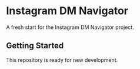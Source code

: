 # Instagram DM Navigator

A fresh start for the Instagram DM Navigator project.

## Getting Started

This repository is ready for new development.
